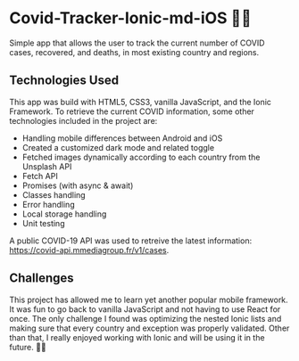 # Covid-Tracker-Ionic-md-iOS 🦠😷
Simple app that allows the user to track the current number of COVID cases, recovered, and deaths, in most existing country and regions.

## Technologies Used
This app was build with HTML5, CSS3, vanilla JavaScript, and the Ionic Framework.
To retrieve the current COVID information, some other technologies included in the project are:

- Handling mobile differences between Android and iOS
- Created a customized dark mode and related toggle
- Fetched images dynamically according to each country from the Unsplash API
- Fetch API
- Promises (with async & await)
- Classes handling
- Error handling
- Local storage handling
- Unit testing

A public COVID-19 API was used to retreive the latest information: https://covid-api.mmediagroup.fr/v1/cases.

## Challenges
This project has allowed me to learn yet another popular mobile framework.
It was fun to go back to vanilla JavaScript and not having to use React for once.
The only challenge I found was optimizing the nested Ionic lists and making sure that every country and exception was properly validated. Other than that, I really enjoyed working with Ionic and will be using it in the future. 👨‍💻
